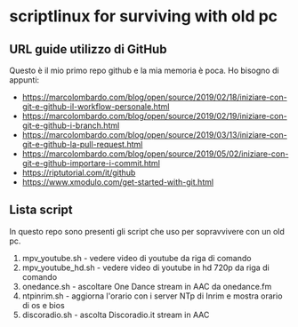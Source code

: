 # scriptlinux for surviving with old pc
## URL guide utilizzo di GitHub
Questo è il mio primo repo github e la mia memoria è poca. Ho bisogno di appunti:
* https://marcolombardo.com/blog/open/source/2019/02/18/iniziare-con-git-e-github-il-workflow-personale.html
* https://marcolombardo.com/blog/open/source/2019/02/19/iniziare-con-git-e-github-i-branch.html
* https://marcolombardo.com/blog/open/source/2019/03/13/iniziare-con-git-e-github-la-pull-request.html
* https://marcolombardo.com/blog/open/source/2019/05/02/iniziare-con-git-e-github-importare-i-commit.html
* https://riptutorial.com/it/github
* https://www.xmodulo.com/get-started-with-git.html

## Lista script
In questo repo sono presenti gli script che uso per sopravvivere con un old pc.
1. mpv_youtube.sh - vedere video di youtube da riga di comando
2. mpv_youtube_hd.sh - vedere video di youtube in hd 720p da riga di comando
3. onedance.sh - ascoltare One Dance stream in AAC da onedance.fm
4. ntpinrim.sh - aggiorna l'orario con i server NTp di Inrim e mostra orario di os e bios
5. discoradio.sh - ascolta Discoradio.it stream in AAC
